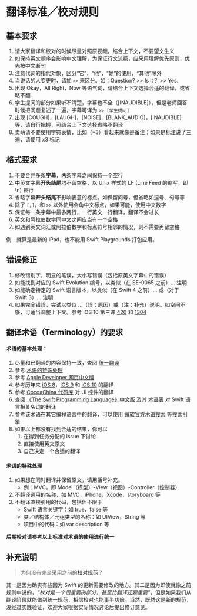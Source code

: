 # 翻译标准／校对规则

## 基本要求

1. 请大家翻译和校对的时候尽量对照原视频，结合上下文，不要望文生义
2. 如保持英文顺序会影响中文理解，为保证行文流畅，应采用理解优先原则，优先按中文断句
3. 注意代词的指代对象，区分“它”，“他”，“她”的使用，“其他”除外
4. 当说话的人变更时，请加 `>>` 来区分。如：Question? >> Is it？ >> Yes.
5. 出现 Okay，All Right，Now 等语气词，请结合上下文选择合适的翻译，或省略不翻
6. 学生提问的部分如果听不清楚，字幕也不全（[INAUDIBLE]），但是老师回答时候把问题复述了一遍，字幕可译为 `>> [学生提问]`
7. 出现 [COUGH]，[LAUGH]，[NOISE]，[BLANK_AUDIO]，[INAUDIBLE] 等，请自行把握，可结合上下文选择省略不翻译
8. 卖萌请不要使用字符表情，比如（*3）看起来就像是备注；如果是标注说了三遍，请使用 x3 标记

## 格式要求

1. 不要合并多条**字幕**，两条字幕之间保持一个空行
2. 中英文字幕**开头结尾**均不留空格，以 Unix 样式的 LF (Line Feed 的缩写，即 \n) 换行
3. 省略字幕**开头结尾**不影响表意的标点。如保留问号，但省略如逗号、句号等
4. 除了 `[`，`]`，和 `>>` 以外使用全角中文标点，如果可能，使用中文数字
5. 保证每一条字幕中最多两行，一行英文一行翻译，翻译不会过长
6. 英文和阿拉伯数字同中文之间应当有一个空格
7. 如遇到英文词汇或阿拉伯数字和标点符号相邻的情况，则不需要再留空格

例：就算是最新的 iPad，也不能用 Swift Playgrounds 打包应用。

## 错误修正

1. 修改错别字，明显的笔误，大小写错误（包括原英文字幕中的错误）
2. 如能找到对应的 Swift Evolution 编号，以类似（在 SE-0065 之前）… 注明
3. 如能确定特定的 Swift 语言版本，以类似（在 Swift 4 之前）… 或（对于 Swift 3）… 注明
4. 如果完全错误，尝试以类似 …（误：原因）或（注：补充）说明。如空间不够，可适当调整上下文。参考 iOS 10 第三课 [420](https://github.com/ApolloZhu/Developing-iOS-10-Apps-with-Swift/blob/master/subtitles/3.%20More%20Swift%20and%20the%20Foundation%20Framework.srt#L2100) 和 [1304](https://github.com/ApolloZhu/Developing-iOS-10-Apps-with-Swift/blob/master/subtitles/3.%20More%20Swift%20and%20the%20Foundation%20Framework.srt#L6521)

## 翻译术语（Terminology）的要求

#### 术语的基本处理：

1. 尽量和已翻译的内容保持一致，查阅 [统一翻译](https://github.com/ApolloZhu/Developing-iOS-11-Apps-with-Swift/issues/7)
2. 参考 [术语的特殊处理](#术语的特殊处理)
3. 参考 [Apple Developer 网页中文版](https://developer.apple.com/cn/)
4. 参考历年来 [iOS 8](https://github.com/X140Yu/Developing_iOS_8_Apps_With_Swift)，[iOS 9](https://github.com/SwiftGGTeam/Developing-iOS-9-Apps-with-Swift) 和 [iOS 10](https://github.com/ApolloZhu/Developing-iOS-10-Apps-with-Swift) 的翻译
5. 参考 [CocoaChina 代码库](http://code.cocoachina.com/) 对 UI 控件的翻译
6. 查阅 [《The Swift Programming Language》中文版](http://gg.swiftguide.cn/) 及其 [术语表](https://github.com/numbbbbb/the-swift-programming-language-in-chinese/issues/62) 对 Swift 语言相关名词的翻译
7. 参考该术语在其它编程语言中的翻译，可以使用 [微软官方术语搜索](https://www.microsoft.com/Language/zh-cn/Search.aspx) 等搜索引擎
8. 如果以上都没有找到合适的结果，你可以
	1. 在得到任务分配的 issue 下讨论
	2. 直接使用英文原文
	3. 自己决定一个合适的翻译

#### 术语的特殊处理

1. 如果想在同时翻译并保留原文，请用括号补充。
	- 例：MVC，即 Model（模型）-View（视图）-Controller（控制器）
2. 不翻译通用的名称，如 MVC，iPhone，Xcode，storyboard 等
3. 不翻译直接引用的代码，包括但不限于
	- Swift 语言关键字：如 true，false 等
	- 类／结构体／元组类型的名称：如 UIView，String 等
	- 项目中的代码：如 var description 等

**后期校对请参考以上标准对术语的使用进行统一**

## 补充说明

> 为何没有完全采用之前的[校对规范](https://github.com/X140Yu/Developing_iOS_8_Apps_With_Swift/blob/master/proofread-rules.md)？

其一是因为确实有些因为 Swift 的更新需要修改的地方。其二是因为即使就像之前规则中说的，*“校对是一个很重要的部分，甚至比翻译还要重要”*，但是如果我们从翻译阶段就能做到统一规范，相信校对也能事半功倍。当然，既然这是新的规范，没经过实践验证，欢迎大家根据实际情况讨论后提出修订意见。
